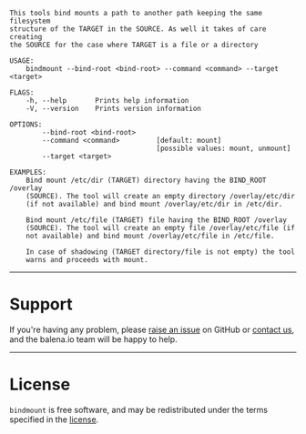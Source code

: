 ```
This tools bind mounts a path to another path keeping the same filesystem
structure of the TARGET in the SOURCE. As well it takes of care creating
the SOURCE for the case where TARGET is a file or a directory

USAGE:
    bindmount --bind-root <bind-root> --command <command> --target <target>

FLAGS:
    -h, --help       Prints help information
    -V, --version    Prints version information

OPTIONS:
        --bind-root <bind-root>    
        --command <command>         [default: mount]
                                    [possible values: mount, unmount]
        --target <target>          

EXAMPLES:
    Bind mount /etc/dir (TARGET) directory having the BIND_ROOT /overlay
    (SOURCE). The tool will create an empty directory /overlay/etc/dir
    (if not available) and bind mount /overlay/etc/dir in /etc/dir. 

    Bind mount /etc/file (TARGET) file having the BIND_ROOT /overlay
    (SOURCE). The tool will create an empty file /overlay/etc/file (if
    not available) and bind mount /overlay/etc/file in /etc/file.

    In case of shadowing (TARGET directory/file is not empty) the tool
    warns and proceeds with mount.
```

***

# Support

If you're having any problem, please [raise an issue](https://github.com/balena-os/bindmount/issues/new)
on GitHub or [contact us](https://balena.io/community/), and the balena.io team will be happy to help.

***

# License

`bindmount` is free software, and may be redistributed under the terms specified in
the [license](https://github.com/balena-os/bindmount/blob/master/LICENSE).


